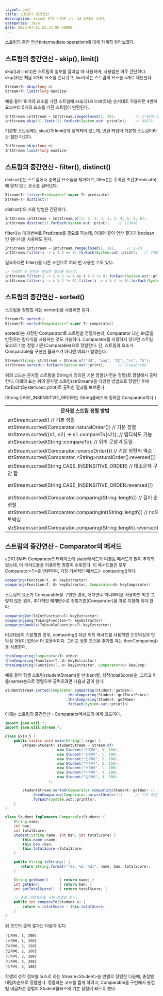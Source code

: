 ```yaml
---
layout: post
title: 스트림의 중간연산
description: Java의 정석 기초편 ch. 14 람다와 스트림
categories: Java
date: 2023-07-21 22:35:00 +0900
---
```

스트림의 중간 연산(intermediate operation)에 대해 자세히 알아보겠다.

## 스트림의 중간연산 - skip(), limit()

skip()과 limit()은 스트림의 일부를 잘라낼 때 사용하며, 사용법은 아주 간단하다. skip(3)은 처음 3개의 요소를 건너뛰고, limit(5)는 스트림의 요소를 5개로 제한한다.

```java
Stream<T> skip(long n)
Stream<T> limit(long maxSize)
```

예를 들어 10개의 요소를 가진 스트림에 skip(3)과 limit(5)을 순서대로 적용하면 4번째 요소부터 5개의 요소를 가진 스트림이 반환된다.

```java
IntStream intStream = IntStream.rangeClosed(1, 10);         // 1~10의 요소를 가진 스트림
intStream.skip(3).limit(5).forEach(System.out::println);    // 45678
```

기본형 스트림에도 skip()과 limit()이 정의되어 있는데, 반환 타입이 기본형 스트림이라는 점만 다르다.

```java
IntStream skip(long n)
IntStream limit(long maxSize)
```


## 스트림의 중간연산 - filter(), distinct()

distinct()는 스트림에서 중복된 요소들을 제거하고, filter()는 주어진 조건(Predicate)에 맞지 않는 요소를 걸러낸다.

```java
Stream<T> filter(Predicate<? super T> predicate)
Stream<T> distinct()
```

distinct()의 사용 방법은 간단하다.

```java
IntStream intStream = IntStream.of(1, 2, 2, 3, 3, 3, 4, 5, 5, 6);
intStream.distinct().forEach(System.out::print);    // 123456
```

filter()는 매개변수로 Predicate를 필요로 하는데, 아래와 같이 연산 결과가 boolean인 람다식을 사용해도 된다.

```java
IntStream intStream = IntStream.rangeClosed(1, 10);     // 1~10
intStream.filter(i -> i % 2 == 0).forEach(System.out::print);   // 246810
```

필요하다면 filter()를 다른 조건으로 여러 번 사용할 수도 있다.

```java
// 아래의 두 문장은 동일한 결과를 얻는다.
intStream.filter(i -> i % 2 != 0 && i % 3 != 0).forEach(System.out::print);     // 157
intStream.filter(i -> i % 2 != 0).filter(i -> i % 3 != 0).forEach(System.out::print);
```


## 스트림의 중간연산 - sorted()

스트림을 정렬할 때는 sorted()를 사용하면 된다.

```java
Stream<T> sorted()
Stream<T> sorted(Comparator<? super T> comparator)
```

sorted()는 지정된 Comparator로 스트림을 정렬하는데, Comparator 대신 int값을 반환하는 람다식을 사용하는 것도 가능하다. Comparator를 지정하지 않으면 스트림 요소의 기본 정렬 기준(Comparable)으로 정렬한다. 단, 스트림의 요소가 Comparable을 구현한 클래스가 아니면 예외가 발생한다.

```java
Stream<String> strStream = Stream.of("dd", "aaa", "CC", "cc", "b");
strStream.sorted().forEach(System.out::print);      // CCaaabccdd
```

위의 코드는 문자열 스트림을 String에 정의된 기본 정렬(사전순 정렬)로 정렬해서 출력한다. 아래의 표는 위의 문자열 스트림(strStream)을 다양한 방법으로 정렬한 후에 forEach(System.out::print)로 출력한 결과를 보여준다.

(String.CASE_INSENSITVIE_ORDER는 String클래스에 정의된 Comparator이다.)

<table>
    <tr>
        <th>문자열 스트림 정렬 방법</th>
        <th>출력 결과</th>
    </tr>
    <tr>
        <td>strStream.sorted()  // 기본 정렬<br>strStream.sorted(Comparator.naturalOrder()) // 기본 정렬<br>strStream.sorted((s1, s2) -> s1.compareTo(s2));  // 람다식도 가능<br>strStream.sorted(String::compareTo);   // 위의 문장과 동일</td>
        <td>CCaaabccdd</td>
    </tr>
    <tr>
        <td>strStream.sorted(Comparator.reverseOrder()) // 기본 정렬의 역순<br>strStream.sorted(Comparator.&#60;String&#62;naturalOrder().reversed())</td>
        <td>ddccbaaaCC</td>
    </tr>
    <tr>
        <td>strStream.sorted(String.CASE_INSENSITIVE_ORDER) // 대소문자 구분 안 함</td>
        <td>aaabCCccdd</td>
    </tr>
    <tr>
        <td>strStream.sorted(String.CASE_INSENSITIVE_ORDER.reversed())</td>
        <td>ddCCccbaaa (오타 아님)</td>
    </tr>
    <tr>
        <td>strStream.sorted(Comparator.comparing(String::length))  // 길이 순 정렬<br>strStream.sorted(Comparator.comparingInt(String::length))    // no오토박싱</td>
        <td>bddCCccaaa</td>
    </tr>
    <tr>
        <td>strStream.sorted(Comparator.comparing(String::length).reversed())</td>
        <td>aaaddCCccb</td>
    </tr>
</table>


## 스트림의 중간연산 - Comparator의 메서드

JDK1.8부터 Comparator인터페이스에 static메서드와 디폴트 메서드가 많이 추가되었는데, 이 메서드들을 이용하면 정렬이 쉬워진다. 이 메서드들은 모두 Comparator&#60;T&#62;를 반환하며, 가장 기본적인 메서드는 comparing()이다.

```java
comparing(Function<T, U> keyExtractor)
comparing(Function<T, U> keyExtractor, Comparator<U> keyComparator)
```

스트림의 요소가 Comparable을 구현한 경우, 매개변수 하나짜리를 사용하면 되고 그렇지 않은 경우, 추가적인 매개변수로 정렬기준(Comparator)을 따로 지정해 줘야 한다.

```java
comparingInt(ToIntFunction<T> keyExtractor)
comparingLong(ToLongFunction<T> keyExtractor)
comparingDouble(ToDoubleFunction<T> keyExtractor)
```

비교대상이 기본형인 경우, comparing() 대신 위의 메서드를 사용하면 오토박싱과 언박싱 과정이 없어서 더 효율적이다. 그리고 정렬 조건을 추가할 때는 thenComparing()을 사용한다.

```java
thenComparing(Comparator<T> other)
thenComparing(Function<T, U> keyExtractor)
thenComparing(Function<T, U> keyExtractor, Comparator<U> keyComp)
```

예를 들어 학생 스트림(studentStream)을 반(ban)별, 성적(totalScore)순, 그리고 이름(name)순으로 정렬하여 출력하려면 다음과 같이 한다.

```java
studentStream.sorted(Comparator.comparing(Student::getBan))
                            .thenComparing(Student::getTotalScore)
                            .thenComparing(Student::getName)
                            .forEach(System.out::println)
```

아래는 스트림의 중간연산 - Comparator메서드의 예제 코드이다.

```java
import java.util.*;
import java.util.stream.*;

class Ex14_5 {
	public static void main(String[] args) {
		Stream<Student> studentStream = Stream.of(
						new Student("이자바", 3, 300),
						new Student("김자바", 1, 200),
						new Student("안자바", 2, 100),
						new Student("박자바", 2, 150),
						new Student("소자바", 1, 200),
						new Student("나자바", 3, 290),
						new Student("감자바", 3, 180)
					);

		studentStream.sorted(Comparator.comparing(Student::getBan) // 반별 정렬 
		 	.thenComparing(Comparator.naturalOrder()))     	// 기본 정렬 
			.forEach(System.out::println);
	}
}

class Student implements Comparable<Student> {
	String name;
	int ban;
	int totalScore;
	Student(String name, int ban, int totalScore) { 
		this.name =name;
		this.ban =ban;
		this.totalScore =totalScore;
	}

	public String toString() { 
	   return String.format("[%s, %d, %d]", name, ban, totalScore); 
	}

	String getName()     { return name; }
	int getBan()         { return ban; }
	int getTotalScore()  { return totalScore; }

	// 총점 내림차순을 기본 정렬로 한다. 
	public int compareTo(Student s) { 
		return s.totalScore - this.totalScore;
	}
}
```

위 코드의 출력 결과는 다음과 같다.

```
[김자바, 1, 200]
[소자바, 1, 200]
[박자바, 2, 150]
[안자바, 2, 100]
[이자바, 3, 300]
[나자바, 3, 290]
[감자바, 3, 180]
```

학생의 성적 정보를 요소로 하는 Stream&#60;Student&#62;을 반별로 정렬한 다음에, 총점별 내림차순으로 정렬한다. 정렬하는 코드를 짧게 하려고, Comparable을 구현해서 총점별 내림차순 정렬이 Student클래스의 기본 정렬이 되도록 했다.